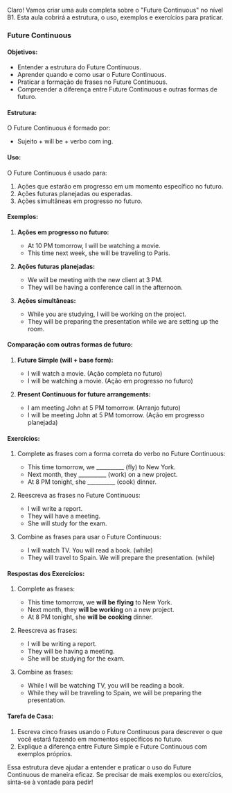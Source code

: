 Claro! Vamos criar uma aula completa sobre o "Future Continuous" no nível B1. Esta aula cobrirá a estrutura, o uso, exemplos e exercícios para praticar.

### Future Continuous

#### Objetivos:

- Entender a estrutura do Future Continuous.
- Aprender quando e como usar o Future Continuous.
- Praticar a formação de frases no Future Continuous.
- Compreender a diferença entre Future Continuous e outras formas de futuro.

#### Estrutura:

O Future Continuous é formado por:

- Sujeito + will be + verbo com ing.

#### Uso:

O Future Continuous é usado para:

1. Ações que estarão em progresso em um momento específico no futuro.
2. Ações futuras planejadas ou esperadas.
3. Ações simultâneas em progresso no futuro.

#### Exemplos:

1. **Ações em progresso no futuro:**
   
   - At 10 PM tomorrow, I will be watching a movie.
   - This time next week, she will be traveling to Paris.

2. **Ações futuras planejadas:**
   
   - We will be meeting with the new client at 3 PM.
   - They will be having a conference call in the afternoon.

3. **Ações simultâneas:**
   
   - While you are studying, I will be working on the project.
   - They will be preparing the presentation while we are setting up the room.

#### Comparação com outras formas de futuro:

1. **Future Simple (will + base form):**
   
   - I will watch a movie. (Ação completa no futuro)
   - I will be watching a movie. (Ação em progresso no futuro)

2. **Present Continuous for future arrangements:**
   
   - I am meeting John at 5 PM tomorrow. (Arranjo futuro)
   - I will be meeting John at 5 PM tomorrow. (Ação em progresso planejada)

#### Exercícios:

1. Complete as frases com a forma correta do verbo no Future Continuous:
   
   - This time tomorrow, we __________ (fly) to New York.
   - Next month, they __________ (work) on a new project.
   - At 8 PM tonight, she __________ (cook) dinner.

2. Reescreva as frases no Future Continuous:
   
   - I will write a report.
   - They will have a meeting.
   - She will study for the exam.

3. Combine as frases para usar o Future Continuous:
   
   - I will watch TV. You will read a book. (while)
   - They will travel to Spain. We will prepare the presentation. (while)

#### Respostas dos Exercícios:

1. Complete as frases:
   
   - This time tomorrow, we **will be flying** to New York.
   - Next month, they **will be working** on a new project.
   - At 8 PM tonight, she **will be cooking** dinner.

2. Reescreva as frases:
   
   - I will be writing a report.
   - They will be having a meeting.
   - She will be studying for the exam.

3. Combine as frases:
   
   - While I will be watching TV, you will be reading a book.
   - While they will be traveling to Spain, we will be preparing the presentation.

#### Tarefa de Casa:

1. Escreva cinco frases usando o Future Continuous para descrever o que você estará fazendo em momentos específicos no futuro.
2. Explique a diferença entre Future Simple e Future Continuous com exemplos próprios.

Essa estrutura deve ajudar a entender e praticar o uso do Future Continuous de maneira eficaz. Se precisar de mais exemplos ou exercícios, sinta-se à vontade para pedir!
